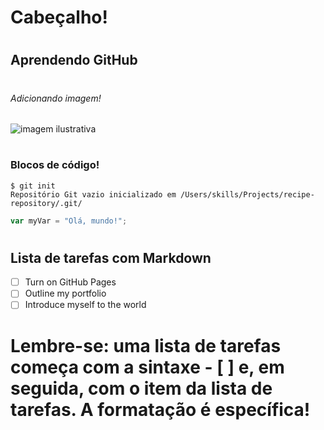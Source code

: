 # <h1> Cabeçalho!

# <h2> Aprendendo GitHub

# <h6> Adicionando imagem!

![imagem ilustrativa](https://octodex.github.com/images/yaktocat.png)



# <h3> Blocos  de código!
```
$ git init
Repositório Git vazio inicializado em /Users/skills/Projects/recipe-repository/.git/
```

``` javascript
var myVar = "Olá, mundo!";
```


# <h2> Lista de tarefas com Markdown

- [ ] Turn on GitHub Pages
- [ ] Outline my portfolio
- [ ] Introduce myself to the world

# <p> Lembre-se: uma lista de tarefas começa com a sintaxe - [ ] e, em seguida, com o item da lista de tarefas. A formatação é específica!
